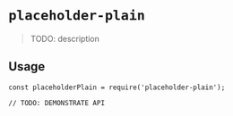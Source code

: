 # `placeholder-plain`

> TODO: description

## Usage

```
const placeholderPlain = require('placeholder-plain');

// TODO: DEMONSTRATE API
```
